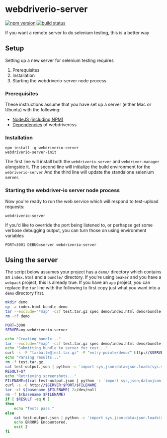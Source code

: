 # webdriverio-server

[![npm version](https://badge.fury.io/js/webdriverio-server.svg)](http://badge.fury.io/js/webdriverio-server)
[![build status](https://travis-ci.org/cyaninc/webdriverio-server.svg?branch=master)](https://travis-ci.org/cyaninc/webdriverio-server)

If you want a remote server to do selenium testing, this is a better way

## Setup

Setting up a new server for selenium testing requires

1. Prerequisites
1. Installation
1. Starting the webdriverio-server node process

### Prerequisites

These instructions assume that you have set up a server (either Mac or Ubuntu) with the following:

- [NodeJS (including NPM)](https://github.com/creationix/nvm)
- [Dependencies](https://github.com/cyaninc/beaker#end-to-end-test-dependencies) of webdrivercss

### Installation

    npm install -g webdriverio-server
    webdriverio-server-init

The first line will install both the `webdriverio-server` and `webdriver-manager` alongside it. The second line will
initialize the build environment for the `webriverio-server` And the third line will update the standalone selenium
server.

### Starting the webdriver-io server node process

Now you're ready to run the web service which will respond to test-upload requests:

    webdriverio-server

If you'd like to override the port being listened to, or perhapse get some verbose debugging output, you can turn
those on using environment variables

    PORT=3001 DEBUG=server webdriverio-server

## Using the server

The script below assumes your project has a `demo/` directory which contains an `index.html` and a `bundle/` directory.
If you're using `beaker` and you have a `webpack` project, this is already true. If you have an `app` project, you
can replace the `tar` line with the following to first copy just what you want into a `demo` directory first.

```bash
mkdir demo
cp -a index.html bundle demo
tar --exclude='*map' -czf test.tar.gz spec demo/index.html demo/bundle
rm -rf demo
```

```bash
PORT=3000
SERVER=my-webdriverio-server

echo "Creating bundle..."
tar --exclude='*map' -czf test.tar.gz spec demo/index.html demo/bundle
echo "Submitting bundle to server for test..."
curl -s -F "tarball=@test.tar.gz" -F "entry-point=/demo/" http://$SERVER:$PORT/ > test-output.json
echo "Parsing results..."
rm -f test.tar.gz
cat test-output.json | python -c 'import sys,json;data=json.loads(sys.stdin.read()); sys.exit(data["exitCode"])'
RESULT=$?
echo "Retrieving screenshots..."
FILENAME=$(cat test-output.json | python -c 'import sys,json;data=json.loads(sys.stdin.read()); print(data["output"])')
curl -s -O http://$SERVER:$PORT/$FILENAME
tar -xf $(basename $FILENAME) 2>/dev/null
rm -f $(basename $FILENAME)
if [ $RESULT -eq 0 ]
then
    echo "Tests pass."
else
    cat test-output.json | python -c 'import sys,json;data=json.loads(sys.stdin.read()); print(data["info"])'
    echo ERRORS Encountered.
    exit 2
fi
```
